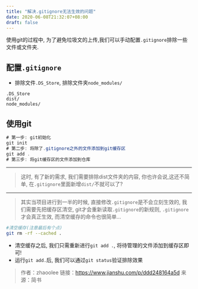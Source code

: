 ```yaml
---
title: "解决.gitignore无法生效的问题"
date: 2020-06-08T21:32:07+08:00
draft: false
---
```


使用git的过程中, 为了避免垃圾文的上传,我们可以手动配置`.gitignore`排除一些文件或文件夹.

## 配置`.gitignore`

- 排除文件`.DS_Store`, 排除文件夹`node_modules/`

```undefined
.DS_Store
dist/
node_modules/
```

## 使用git



```csharp
# 第一步: git初始化
git init
# 第二步: 将除了.gitignore之外的文件添加到git缓存区
git add .
# 第三步: 将git缓存区的文件添加到仓库
```

------

> 这时, 有了新的需求, 我们需要排除dist文件夹的内容, 你也许会说,这还不简单, 在`.gitignore`里面新增`dist/`不就可以了?

------

> 其实当项目进行到一半的时候, 直接修改`.gitignore`是不会立刻生效的, 我们需要先把缓存区清空, git才会重新读取`.gitignore`的新规则, `.gitignore`才会真正生效, 而清空缓存的命令也很简单...

```bash
#清空缓存(注意最后有个点)
git rm -rf --cached .
```

- 清空缓存之后, 我们只需重新进行`git add .`, 将待管理的文件添加到缓存区即可!
- 运行`git add.`后, 我们可以通过`git status`验证排除效果



> 作者：zhaoolee
> 链接：https://www.jianshu.com/p/ddd248164a5d
> 来源：简书
